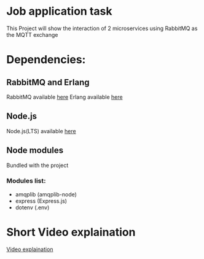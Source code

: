 # Job application task
 
This Project will show the interaction of 2 microservices using RabbitMQ as the MQTT exchange

# Dependencies:
## RabbitMQ and Erlang
RabbitMQ available [here](https://www.rabbitmq.com/download.html)
Erlang available [here](https://www.erlang.org/downloads)
## Node.js
Node.js(LTS) available [here](https://nodejs.org/en/download)
## Node modules
Bundled with the project
### Modules list:
- amqplib (amqplib-node)
- express (Express.js)
- dotenv (.env)

# Short Video explaination
[Video explaination](Video/lv_0_20230810153640.mp4)